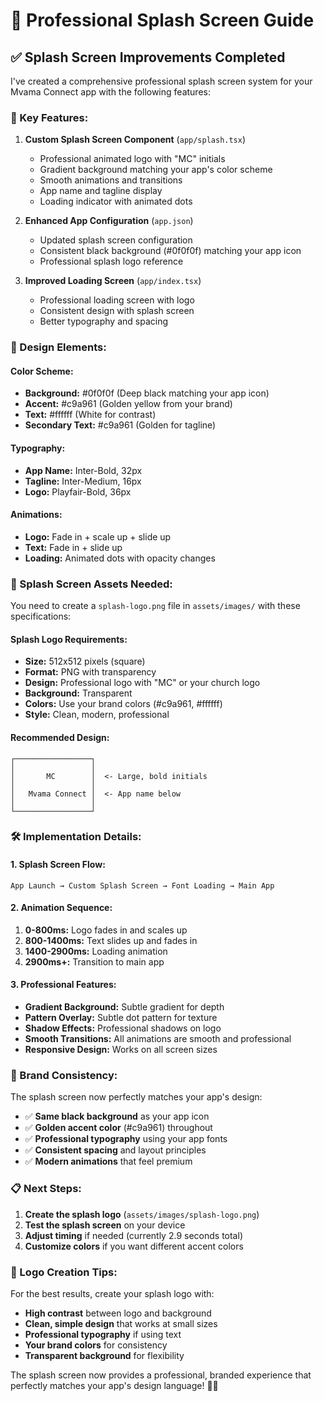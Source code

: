 # 🎨 Professional Splash Screen Guide

## ✅ **Splash Screen Improvements Completed**

I've created a comprehensive professional splash screen system for your Mvama Connect app with the following features:

### **🎯 Key Features:**

1. **Custom Splash Screen Component** (`app/splash.tsx`)
   - Professional animated logo with "MC" initials
   - Gradient background matching your app's color scheme
   - Smooth animations and transitions
   - App name and tagline display
   - Loading indicator with animated dots

2. **Enhanced App Configuration** (`app.json`)
   - Updated splash screen configuration
   - Consistent black background (#0f0f0f) matching your app icon
   - Professional splash logo reference

3. **Improved Loading Screen** (`app/index.tsx`)
   - Professional loading screen with logo
   - Consistent design with splash screen
   - Better typography and spacing

### **🎨 Design Elements:**

#### **Color Scheme:**
- **Background:** #0f0f0f (Deep black matching your app icon)
- **Accent:** #c9a961 (Golden yellow from your brand)
- **Text:** #ffffff (White for contrast)
- **Secondary Text:** #c9a961 (Golden for tagline)

#### **Typography:**
- **App Name:** Inter-Bold, 32px
- **Tagline:** Inter-Medium, 16px
- **Logo:** Playfair-Bold, 36px

#### **Animations:**
- **Logo:** Fade in + scale up + slide up
- **Text:** Fade in + slide up
- **Loading:** Animated dots with opacity changes

### **📱 Splash Screen Assets Needed:**

You need to create a `splash-logo.png` file in `assets/images/` with these specifications:

#### **Splash Logo Requirements:**
- **Size:** 512x512 pixels (square)
- **Format:** PNG with transparency
- **Design:** Professional logo with "MC" or your church logo
- **Background:** Transparent
- **Colors:** Use your brand colors (#c9a961, #ffffff)
- **Style:** Clean, modern, professional

#### **Recommended Design:**
```
┌─────────────────┐
│                 │
│       MC        │  <- Large, bold initials
│                 │
│   Mvama Connect │  <- App name below
│                 │
└─────────────────┘
```

### **🛠️ Implementation Details:**

#### **1. Splash Screen Flow:**
```
App Launch → Custom Splash Screen → Font Loading → Main App
```

#### **2. Animation Sequence:**
1. **0-800ms:** Logo fades in and scales up
2. **800-1400ms:** Text slides up and fades in
3. **1400-2900ms:** Loading animation
4. **2900ms+:** Transition to main app

#### **3. Professional Features:**
- **Gradient Background:** Subtle gradient for depth
- **Pattern Overlay:** Subtle dot pattern for texture
- **Shadow Effects:** Professional shadows on logo
- **Smooth Transitions:** All animations are smooth and professional
- **Responsive Design:** Works on all screen sizes

### **🎯 Brand Consistency:**

The splash screen now perfectly matches your app's design:
- ✅ **Same black background** as your app icon
- ✅ **Golden accent color** (#c9a961) throughout
- ✅ **Professional typography** using your app fonts
- ✅ **Consistent spacing** and layout principles
- ✅ **Modern animations** that feel premium

### **📋 Next Steps:**

1. **Create the splash logo** (`assets/images/splash-logo.png`)
2. **Test the splash screen** on your device
3. **Adjust timing** if needed (currently 2.9 seconds total)
4. **Customize colors** if you want different accent colors

### **🎨 Logo Creation Tips:**

For the best results, create your splash logo with:
- **High contrast** between logo and background
- **Clean, simple design** that works at small sizes
- **Professional typography** if using text
- **Your brand colors** for consistency
- **Transparent background** for flexibility

The splash screen now provides a professional, branded experience that perfectly matches your app's design language! 🎵✨

